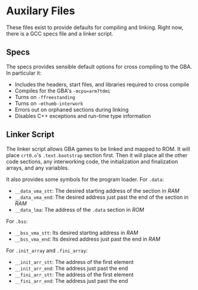 # Auxilary Files

These files exist to provide defaults for compiling and linking. Right now,
there is a GCC specs file and a linker script.


## Specs

The specs provides sensible default options for cross compiling to the GBA. In
particular it:
* Includes the headers, start files, and libraries required to cross compile
* Compiles for the GBA's `-mcpu=arm7tdmi`
* Turns on `-ffreestanding`
* Turns on `-mthumb-interwork`
* Errors out on orphaned sections during linking
* Disables C++ exceptions and run-time type information


## Linker Script

The linker script allows GBA games to be linked and mapped to ROM. It will place
`crt0.o`'s `.text.bootstrap` section first. Then it will place all the other
code sections, any interworking code, the initialization and finalization
arrays, and any variables.

It also provides some symbols for the program loader. For `.data`:
* `__data_vma_stt`: The desired starting address of the section in *RAM*
* `__data_vma_end`: The desired address just past the end of the section in
  *RAM*
* `__data_lma`: The address of the `.data` section in *ROM*

For `.bss`:
* `__bss_vma_stt`: Its desired starting address in *RAM*
* `__bss_vma_end`: Its desired address just past the end in *RAM*

For `.init_array` and `.fini_array`:
* `__init_arr_stt`: The address of the first element
* `__init_arr_end`: The address just past the end
* `__fini_arr_stt`: The address of the first element
* `__fini_arr_end`: The address just past the end
